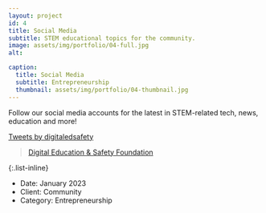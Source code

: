 ```yaml
---
layout: project
id: 4
title: Social Media
subtitle: STEM educational topics for the community.
image: assets/img/portfolio/04-full.jpg
alt: 

caption:
  title: Social Media
  subtitle: Entrepreneurship
  thumbnail: assets/img/portfolio/04-thumbnail.jpg
---
```


Follow our social media accounts for the latest in STEM-related tech, news, education and more!

<div class="row">
  <div class="col-md-6 col-sm-6">
    <a class="twitter-timeline" data-tweet-limit="1" href="https://twitter.com/digitaledsafety?ref_src=twsrc%5Etfw">Tweets by digitaledsafety</a> <script async src="https://platform.twitter.com/widgets.js" charset="utf-8"></script>
  </div>
  <div class="col-md-6 col-sm-6">
    <div id="fb-root"></div>
    <script async defer crossorigin="anonymous" src="https://connect.facebook.net/en_US/sdk.js#xfbml=1&version=v16.0" nonce="02vpGDsh"></script>
    <div class="fb-page" data-href="https://www.facebook.com/digitaledusafety" data-tabs="timeline" data-width="" data-height="" data-small-header="false" data-adapt-container-width="true" data-hide-cover="false" data-show-facepile="true"><blockquote cite="https://www.facebook.com/digitaledusafety" class="fb-xfbml-parse-ignore"><a href="https://www.facebook.com/digitaledusafety">Digital Education &amp; Safety Foundation</a></blockquote></div>
  </div>
</div>




{:.list-inline}
- Date: January 2023
- Client: Community
- Category: Entrepreneurship